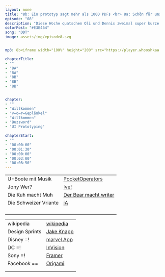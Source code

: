 ```yaml
---
layout: none
title: "8b: Ein prototyp sagt mehr als 1000 PDFs <br> 8a: Schön für uns"
episode: "08"
description: "Diese Woche quatschen Oli und Dennis zweimal super kurze 20 Minuten. Im ersten Teil geht es um neue Jobs, bemerkenswerte U-Boote und faszinierende Storytelling-Tools. Der zweite Teil ist ganz meta über Buzzwords und UI Prototyping 101"
colorPost: "#E3E464"
song: "DDT"
image: assets/img/episode8.svg


mp3: 8b<iframe width="100%" height="200" src="https://player.whooshkaa.com/player/episode/id/103624?visual=true" frameborder="0"></iframe> <br> <br> 8a<iframe width="100%" height="200" src="https://player.whooshkaa.com/player/episode/id/100442?visual=true" frameborder="0"></iframe>

chapterTitle:
- ""
- "8A"
- "8A"
- "8B"
- "8B"
- "8B"


chapter:
- ""
- "Willkommen"
- "v̶o̶r̶Geplänkel"
- "Willkommen"
- "Buzzword"
- "UI Prototyping"

chapterStart:
- ""
- "00:00:00"
- "00:01:30"
- "00:00:00"
- "00:03:00"
- "00:08:50"
---
```


<!-- nach 8 einträgen ein neues table erstellen, danke :) !-->
| | |
|:-|:-|
|U-Boote mit Musik | [PocketOperators](https://teenage.engineering/ )|
|Jony Wer?| [Ive!](https://jonyiveredesignsthings.tumblr.com/) |
|Die Kuh macht Muh |  [Der Bear macht writer](http://www.bear-writer.com/)|
| Die Schweizer Vriante| [iA](https://ia.net/writer/) |
| | |
| | |
| | |
| | |

| | |
|:-|:-|
|wikipedia | [wikipedia](www.wikipedia.de )|
|Design Sprints| [Jake Knapp](http://www.thesprintbook.com/) |
|Disney =! |  [marvel App](https://marvelapp.com/)|
| DC =!| [InVision](https://invision.com/) |
| Sony =! | [Framer](https://framer.com/)  |
| Facebook == | [Origami](https://origami.design/)  |
| | |
| | |
